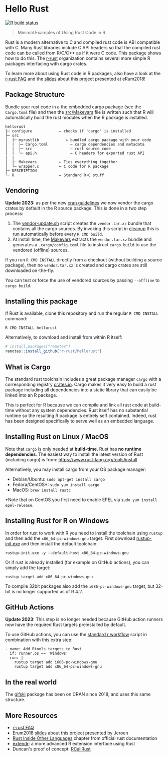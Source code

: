 # Hello Rust

[![R build status](https://github.com/r-rust/hellorust/workflows/R-CMD-check/badge.svg)](https://github.com/r-rust/hellorust/actions?workflow=R-CMD-check)

> Minimal Examples of Using Rust Code in R

Rust is a modern alternative to C and compiled rust code is ABI compatible with C. Many Rust libraries include C API headers so that the compiled rust code can be called from R/C/C++ as if it were C code. This package shows how to do this. The [r-rust](https://github.com/r-rust) organization contains several more simple R packages interfacing with cargo crates. 

To learn more about using Rust code in R packages, also have a look at the [r-rust FAQ](https://github.com/r-rust/faq) and the [slides](https://jeroen.github.io/erum2018/) about this project presented at eRum2018!

## Package Structure

Bundle your rust code in a the embedded cargo package (see the `Cargo.toml` file) and then the [src/Makevars](src/Makevars) file is written such that R will automatically build the rust modules when the R package is installed.

```
hellorust
├─ configure            ← checks if 'cargo' is installed
├─ src
│  ├─ myrustlib            ← bundled cargo package with your code
│  |  ├─ Cargo.toml          ← cargo dependencies and metadata
│  |  ├─ src                 ← rust source code
│  |  └─ api.h               ← C headers for exported rust API
|  |
│  ├─ Makevars          ← Ties everything together
│  └─ wrapper.c         ← C code for R package
├─ DESCRIPTION
└─ R                    ← Standard R+C stuff
```

## Vendoring

__Update 2023:__ as per the new [cran guidelines](https://cran.r-project.org/web/packages/using_rust.html) we now vendor the cargo crates by default in the R source package. This is done in a two step process:

 1. The [vendor-update.sh](src/myrustlib/vendor-update.sh) script creates the `vendor.tar.xz` bundle that contains all the cargo sources. By invoking this script in [cleanup](cleanup) this is run automatically before every `R CMD build`.
 2. At install time, the [Makevars](src/Makevars) extracts the `vendor.tar.xz` bundle and generates a `.cargo/config.toml` file to instruct `cargo build` to use the vendored (offline) sources.
 
If you run `R CMD INSTALL` directly from a checkout (without building a source package), then no `vendor.tar.xz` is created and cargo crates are still downloaded on-the-fly.

You can test or force the use of vendored sources by passing `--offline` to `cargo build`.

## Installing this package

If Rust is available, clone this repository and run the regular `R CMD INSTALL` command:

```
R CMD INSTALL hellorust
```

Alternatively, to download and install from within R itself:

```r
# install.packages("remotes")
remotes::install_github("r-rust/hellorust")
```

## What is Cargo

The standard rust toolchain includes a great package manager `cargo` with a corresponding registry [crates.io](https://crates.io/). Cargo makes it very easy to build a rust package including all dependencies into a static library that can easily be linked into an R package.

This is perfect for R because we can compile and link all rust code at build-time without any system dependencies. Rust itself has no substantial runtime so the resulting R package is entirely self contained. Indeed, rust has been designed specifically to serve well as an embedded language.

## Installing Rust on Linux / MacOS

Note that `cargo` is only needed at __build-time__. Rust has __no runtime dependencies__. The easiest way to install the latest version of Rust (including cargo) is from: https://www.rust-lang.org/tools/install

Alternatively, you may install cargo from your OS package manager:

 - Debian/Ubuntu: `sudo apt-get install cargo`
 - Fedora/CentOS*: `sudo yum install cargo`
 - MacOS: `brew install rustc`

*Note that on CentOS you first need to enable EPEL via `sudo yum install epel-release`.

## Installing Rust for R on Windows

In order for rust to work with R you need to install the toolchain using `rustup` and then add the `x86_64-pc-windows-gnu` target. First download [rustup-init.exe](https://win.rustup.rs/) and then install the default toolchain:

```
rustup-init.exe -y --default-host x86_64-pc-windows-gnu
```

Or if rust is already installed (for example on GitHub actions), you can simply add the target:

```
rustup target add x86_64-pc-windows-gnu
```

To compile 32bit packages also add the `i686-pc-windows-gnu` target, but 32-bit is no longer supported as of R 4.2.

## GitHub Actions

__Update 2023:__ This step is no longer needed because GitHub action runners now have the required Rust targets preinstalled by default.

To use GitHub actions, you can use the [standard r workflow](https://github.com/r-lib/actions/blob/HEAD/.github/workflows/check-standard.yaml) script in combination with this extra step:

```
- name: Add Rtools targets to Rust
  if: runner.os == 'Windows'
  run: |
    rustup target add i686-pc-windows-gnu
    rustup target add x86_64-pc-windows-gnu
```

## In the real world

The [gifski](https://cran.r-project.org/web/packages/gifski/index.html) package has been on CRAN since 2018, and uses this same structure. 

## More Resources
 - [r-rust FAQ](https://github.com/r-rust/faq)
 - Erum2018 [slides](https://jeroen.github.io/erum2018/) about this project presented by Jeroen
 - [Rust Inside Other Languages](https://doc.rust-lang.org/1.6.0/book/rust-inside-other-languages.html) chapter from official rust documentation
 - [extendr](https://github.com/extendr): a more advanced R extension interface using Rust
 - Duncan's proof of concept: [RCallRust](https://github.com/duncantl/RCallRust)
